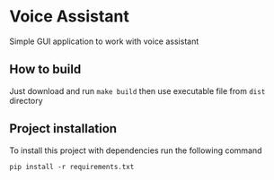 # Voice Assistant

Simple GUI application to work with voice assistant

## How to build

Just download and run `make build` then use executable file from `dist` directory

## Project installation

To install this project with dependencies run the following command

```
pip install -r requirements.txt
```